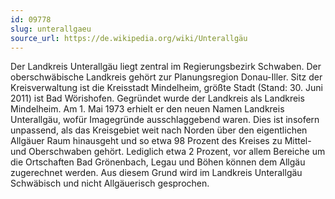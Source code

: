 ```yaml
---
id: 09778
slug: unterallgaeu
source_url: https://de.wikipedia.org/wiki/Unterallgäu
---
```


Der Landkreis Unterallgäu liegt zentral im Regierungsbezirk Schwaben. Der oberschwäbische Landkreis gehört zur Planungsregion Donau-Iller. Sitz der Kreisverwaltung ist die Kreisstadt Mindelheim, größte Stadt (Stand: 30. Juni 2011) ist Bad Wörishofen. Gegründet wurde der Landkreis als Landkreis Mindelheim. Am 1. Mai 1973 erhielt er den neuen Namen Landkreis Unterallgäu, wofür Imagegründe ausschlaggebend waren. Dies ist insofern unpassend, als das Kreisgebiet weit nach Norden über den eigentlichen Allgäuer Raum hinausgeht und so etwa 98 Prozent des Kreises zu Mittel- und Oberschwaben gehört. Lediglich etwa 2 Prozent, vor allem Bereiche um die Ortschaften Bad Grönenbach, Legau und Böhen können dem Allgäu zugerechnet werden. Aus diesem Grund wird im Landkreis Unterallgäu Schwäbisch und nicht Allgäuerisch gesprochen.
